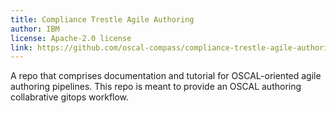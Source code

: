 ```yaml
---
title: Compliance Trestle Agile Authoring
author: IBM
license: Apache-2.0 license
link: https://github.com/oscal-compass/compliance-trestle-agile-authoring
---
```


A repo that comprises documentation and tutorial for OSCAL-oriented agile authoring pipelines. This repo is meant to provide an OSCAL authoring collabrative gitops workflow.
